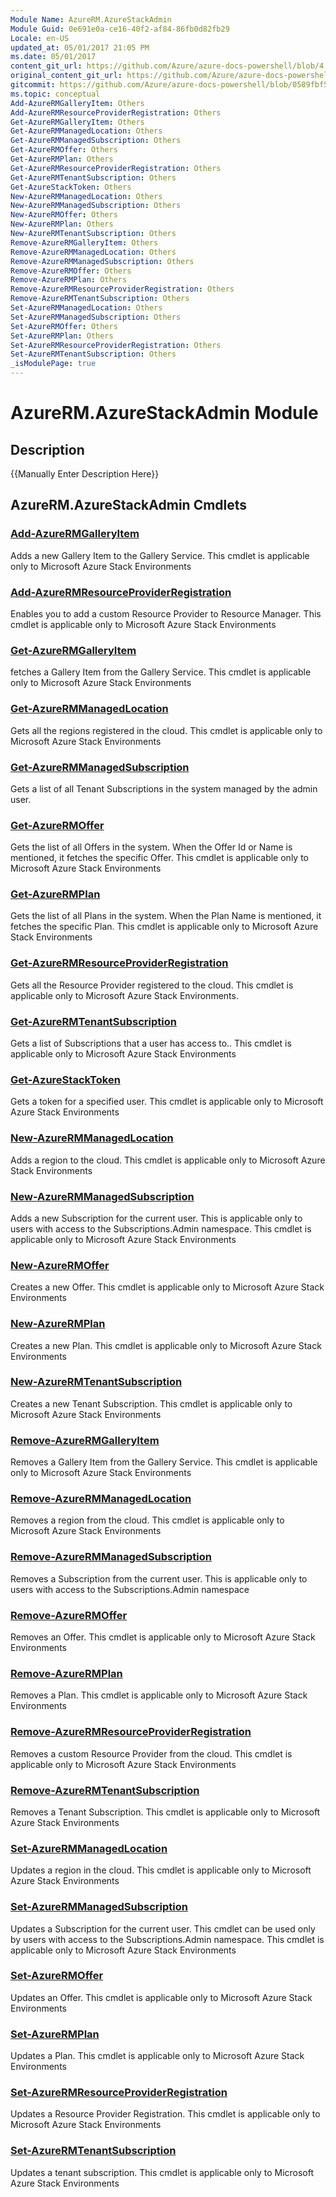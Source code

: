 ```yaml
---
Module Name: AzureRM.AzureStackAdmin
Module Guid: 0e691e0a-ce16-40f2-af84-86fb0d82fb29
Locale: en-US
updated_at: 05/01/2017 21:05 PM
ms.date: 05/01/2017
content_git_url: https://github.com/Azure/azure-docs-powershell/blob/4.1.0/azureps-cmdlets-docs/ResourceManager/AzureRM.AzureStackAdmin/v0.9.8.1/AzureRM.AzureStackAdmin.md
original_content_git_url: https://github.com/Azure/azure-docs-powershell/blob/4.1.0/azureps-cmdlets-docs/ResourceManager/AzureRM.AzureStackAdmin/v0.9.8.1/AzureRM.AzureStackAdmin.md
gitcommit: https://github.com/Azure/azure-docs-powershell/blob/0589fbf53d27e39e0cf445261d29c64fb0859d62
ms.topic: conceptual
Add-AzureRMGalleryItem: Others
Add-AzureRMResourceProviderRegistration: Others
Get-AzureRMGalleryItem: Others
Get-AzureRMManagedLocation: Others
Get-AzureRMManagedSubscription: Others
Get-AzureRMOffer: Others
Get-AzureRMPlan: Others
Get-AzureRMResourceProviderRegistration: Others
Get-AzureRMTenantSubscription: Others
Get-AzureStackToken: Others
New-AzureRMManagedLocation: Others
New-AzureRMManagedSubscription: Others
New-AzureRMOffer: Others
New-AzureRMPlan: Others
New-AzureRMTenantSubscription: Others
Remove-AzureRMGalleryItem: Others
Remove-AzureRMManagedLocation: Others
Remove-AzureRMManagedSubscription: Others
Remove-AzureRMOffer: Others
Remove-AzureRMPlan: Others
Remove-AzureRMResourceProviderRegistration: Others
Remove-AzureRMTenantSubscription: Others
Set-AzureRMManagedLocation: Others
Set-AzureRMManagedSubscription: Others
Set-AzureRMOffer: Others
Set-AzureRMPlan: Others
Set-AzureRMResourceProviderRegistration: Others
Set-AzureRMTenantSubscription: Others
_isModulePage: true
---
```


# AzureRM.AzureStackAdmin Module
## Description
{{Manually Enter Description Here}}

## AzureRM.AzureStackAdmin Cmdlets
### [Add-AzureRMGalleryItem](Add-AzureRMGalleryItem.md)
Adds a new Gallery Item to the Gallery Service.
This cmdlet is applicable only to Microsoft Azure Stack Environments

### [Add-AzureRMResourceProviderRegistration](Add-AzureRMResourceProviderRegistration.md)
Enables you to add a custom Resource Provider to Resource Manager.
This cmdlet is applicable only to Microsoft Azure Stack Environments

### [Get-AzureRMGalleryItem](Get-AzureRMGalleryItem.md)
fetches a Gallery Item from the Gallery Service.
This cmdlet is applicable only to Microsoft Azure Stack Environments

### [Get-AzureRMManagedLocation](Get-AzureRMManagedLocation.md)
Gets all the regions registered in the cloud.
This cmdlet is applicable only to Microsoft Azure Stack Environments

### [Get-AzureRMManagedSubscription](Get-AzureRMManagedSubscription.md)
Gets a list of all Tenant Subscriptions in the system managed by the admin user.

### [Get-AzureRMOffer](Get-AzureRMOffer.md)
Gets the list of all Offers in the system.
When the Offer Id or Name is mentioned, it fetches the specific Offer.
This cmdlet is applicable only to Microsoft Azure Stack Environments

### [Get-AzureRMPlan](Get-AzureRMPlan.md)
Gets the list of all Plans in the system.
When the Plan Name is mentioned, it fetches the specific Plan.
This cmdlet is applicable only to Microsoft Azure Stack Environments

### [Get-AzureRMResourceProviderRegistration](Get-AzureRMResourceProviderRegistration.md)
Gets all the Resource Provider registered to the cloud.
This cmdlet is applicable only to Microsoft Azure Stack Environments.

### [Get-AzureRMTenantSubscription](Get-AzureRMTenantSubscription.md)
Gets a list of Subscriptions that a user has access to..
This cmdlet is applicable only to Microsoft Azure Stack Environments

### [Get-AzureStackToken](Get-AzureStackToken.md)
Gets a token for a specified user.
This cmdlet is applicable only to Microsoft Azure Stack Environments

### [New-AzureRMManagedLocation](New-AzureRMManagedLocation.md)
Adds a region to the cloud.
This cmdlet is applicable only to Microsoft Azure Stack Environments

### [New-AzureRMManagedSubscription](New-AzureRMManagedSubscription.md)
Adds a new Subscription for the current user.
This is applicable only to users with access to the Subscriptions.Admin namespace.
This cmdlet is applicable only to Microsoft Azure Stack Environments

### [New-AzureRMOffer](New-AzureRMOffer.md)
Creates a new Offer.
This cmdlet is applicable only to Microsoft Azure Stack Environments

### [New-AzureRMPlan](New-AzureRMPlan.md)
Creates a new Plan.
This cmdlet is applicable only to Microsoft Azure Stack Environments

### [New-AzureRMTenantSubscription](New-AzureRMTenantSubscription.md)
Creates a new Tenant Subscription.
This cmdlet is applicable only to Microsoft Azure Stack Environments

### [Remove-AzureRMGalleryItem](Remove-AzureRMGalleryItem.md)
Removes a Gallery Item from the Gallery Service.
This cmdlet is applicable only to Microsoft Azure Stack Environments

### [Remove-AzureRMManagedLocation](Remove-AzureRMManagedLocation.md)
Removes a region from the cloud.
This cmdlet is applicable only to Microsoft Azure Stack Environments

### [Remove-AzureRMManagedSubscription](Remove-AzureRMManagedSubscription.md)
Removes a Subscription from the current user.
This is applicable only to users with access to the Subscriptions.Admin namespace

### [Remove-AzureRMOffer](Remove-AzureRMOffer.md)
Removes an Offer.
This cmdlet is applicable only to Microsoft Azure Stack Environments

### [Remove-AzureRMPlan](Remove-AzureRMPlan.md)
Removes a Plan.
This cmdlet is applicable only to Microsoft Azure Stack Environments

### [Remove-AzureRMResourceProviderRegistration](Remove-AzureRMResourceProviderRegistration.md)
Removes a custom Resource Provider from the cloud.
This cmdlet is applicable only to Microsoft Azure Stack Environments

### [Remove-AzureRMTenantSubscription](Remove-AzureRMTenantSubscription.md)
Removes a Tenant Subscription.
This cmdlet is applicable only to Microsoft Azure Stack Environments

### [Set-AzureRMManagedLocation](Set-AzureRMManagedLocation.md)
Updates a region in the cloud.
This cmdlet is applicable only to Microsoft Azure Stack Environments

### [Set-AzureRMManagedSubscription](Set-AzureRMManagedSubscription.md)
Updates a Subscription for the current user.
This cmdlet can be used only by users with access to the Subscriptions.Admin namespace.
This cmdlet is applicable only to Microsoft Azure Stack Environments

### [Set-AzureRMOffer](Set-AzureRMOffer.md)
Updates an Offer.
This cmdlet is applicable only to Microsoft Azure Stack Environments

### [Set-AzureRMPlan](Set-AzureRMPlan.md)
Updates a Plan.
This cmdlet is applicable only to Microsoft Azure Stack Environments

### [Set-AzureRMResourceProviderRegistration](Set-AzureRMResourceProviderRegistration.md)
Updates a Resource Provider Registration.
This cmdlet is applicable only to Microsoft Azure Stack Environments

### [Set-AzureRMTenantSubscription](Set-AzureRMTenantSubscription.md)
Updates a tenant subscription.
This cmdlet is applicable only to Microsoft Azure Stack Environments

